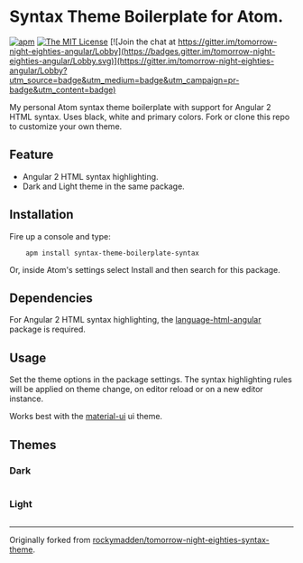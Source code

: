 # Syntax Theme Boilerplate for Atom.

[![apm](https://img.shields.io/apm/v/syntax-theme-boilerplate-syntax.svg)](https://atom.io/packages/syntax-theme-boilerplate-syntax)
[![The MIT License](https://img.shields.io/badge/license-MIT-orange.svg)](https://github.com/drootz/syntax-theme-boilerplate-syntax/blob/master/LICENSE)
[![Join the chat at https://gitter.im/tomorrow-night-eighties-angular/Lobby](https://badges.gitter.im/tomorrow-night-eighties-angular/Lobby.svg)](https://gitter.im/tomorrow-night-eighties-angular/Lobby?utm_source=badge&utm_medium=badge&utm_campaign=pr-badge&utm_content=badge)

My personal Atom syntax theme boilerplate with support for Angular 2 HTML syntax. Uses black, white and primary colors. Fork or clone this repo to customize your own theme.

## Feature
- Angular 2 HTML syntax highlighting.
- Dark and Light theme in the same package.

## Installation

Fire up a console and type:

        apm install syntax-theme-boilerplate-syntax

Or, inside Atom's settings select Install and then search for this package.

## Dependencies

For Angular 2 HTML syntax highlighting, the [language-html-angular](https://atom.io/packages/language-html-angular) package is required.

## Usage

Set the theme options in the package settings. The syntax highlighting rules will be applied on theme change, on editor reload or on a new editor instance.

Works best with the [material-ui](https://atom.io/themes/material-ui) ui theme.

## Themes

### Dark

![]()

### Light

![]()

***

Originally forked from  [rockymadden/tomorrow-night-eighties-syntax-theme](https://atom.io/themes/tomorrow-night-eighties-syntax).
